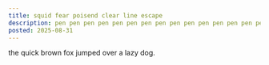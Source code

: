 ```yaml
---
title: squid fear poisend clear line escape
description: pen pen pen pen pen pen pen pen pen pen pen pen pen pen pen
posted: 2025-08-31
---
```


the quick brown fox jumped over a lazy dog.
